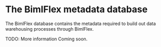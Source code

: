 # The BimlFlex metadata database

The BimlFlex database contains the metadata required to build out data warehousing processes through BimlFlex.

TODO: More information Coming soon.